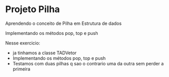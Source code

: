 # Projeto Pilha

Aprendendo o conceito de Pilha em Estrutura de dados 

Implementando os métodos pop, top e push 

Nesse exercicio:
-  ja tinhamos a classe TADVetor
- Implementando os métodos pop, top e push 
- Testamos com duas pilhas q sao o contrario uma da outra sem perder a primeira 

